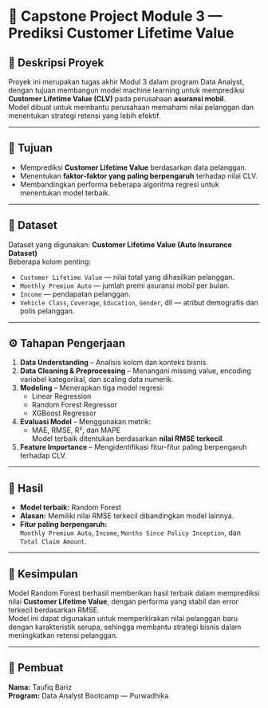 # 🧠 Capstone Project Module 3 — Prediksi Customer Lifetime Value

## 📘 Deskripsi Proyek
Proyek ini merupakan tugas akhir Modul 3 dalam program Data Analyst, dengan tujuan membangun model machine learning untuk memprediksi **Customer Lifetime Value (CLV)** pada perusahaan **asuransi mobil**.  
Model dibuat untuk membantu perusahaan memahami nilai pelanggan dan menentukan strategi retensi yang lebih efektif.

---

## 🎯 Tujuan
- Memprediksi **Customer Lifetime Value** berdasarkan data pelanggan.  
- Menentukan **faktor-faktor yang paling berpengaruh** terhadap nilai CLV.  
- Membandingkan performa beberapa algoritma regresi untuk menentukan model terbaik.

---

## 🧩 Dataset
Dataset yang digunakan: **Customer Lifetime Value (Auto Insurance Dataset)**  
Beberapa kolom penting:
- `Customer Lifetime Value` — nilai total yang dihasilkan pelanggan.  
- `Monthly Premium Auto` — jumlah premi asuransi mobil per bulan.  
- `Income` — pendapatan pelanggan.  
- `Vehicle Class`, `Coverage`, `Education`, `Gender`, dll — atribut demografis dan polis pelanggan.

---

## ⚙️ Tahapan Pengerjaan
1. **Data Understanding** – Analisis kolom dan konteks bisnis.  
2. **Data Cleaning & Preprocessing** – Menangani missing value, encoding variabel kategorikal, dan scaling data numerik.  
3. **Modeling** – Menerapkan tiga model regresi:
   - Linear Regression  
   - Random Forest Regressor  
   - XGBoost Regressor  
4. **Evaluasi Model** – Menggunakan metrik:
   - MAE, RMSE, R², dan MAPE  
   Model terbaik ditentukan berdasarkan **nilai RMSE terkecil**.  
5. **Feature Importance** – Mengidentifikasi fitur-fitur paling berpengaruh terhadap CLV.  

---

## 🧮 Hasil
- **Model terbaik:** Random Forest  
- **Alasan:** Memiliki nilai RMSE terkecil dibandingkan model lainnya.  
- **Fitur paling berpengaruh:**  
  `Monthly Premium Auto`, `Income`, `Months Since Policy Inception`, dan `Total Claim Amount`.

---

## 🧾 Kesimpulan
Model Random Forest berhasil memberikan hasil terbaik dalam memprediksi nilai **Customer Lifetime Value**, dengan performa yang stabil dan error terkecil berdasarkan RMSE.  
Model ini dapat digunakan untuk memperkirakan nilai pelanggan baru dengan karakteristik serupa, sehingga membantu strategi bisnis dalam meningkatkan retensi pelanggan.

---

## 👤 Pembuat
**Nama:** Taufiq Bariz  
**Program:** Data Analyst Bootcamp — Purwadhika  
